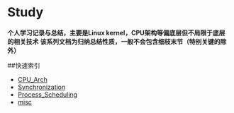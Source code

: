 Study
==========
**个人学习记录与总结，主要是Linux kernel，CPU架构等偏底层但不局限于底层的相关技术**
**该系列文档为归纳总结性质，一般不会包含细枝末节（特别关键的除外）**

##快速索引
* [CPU_Arch](./CPU_Arch/CPU_Arch.md)
* [Synchronization](./Synchronization/Synchronization.md)
* [Process_Scheduling](./Process_Scheduling/Process_Scheduling.md)
* [misc](./misc/misc.md)
